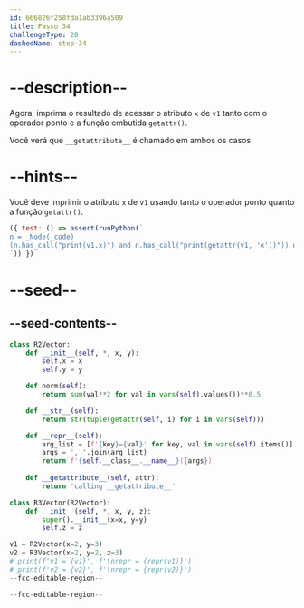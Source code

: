 ```yaml
---
id: 666826f258fda1ab3396a509
title: Passo 34
challengeType: 20
dashedName: step-34
---
```


# --description--

Agora, imprima o resultado de acessar o atributo `x` de `v1` tanto com o operador ponto e a função embutida `getattr()`.

Você verá que `__getattribute__` é chamado em ambos os casos.

# --hints--

Você deve imprimir o atributo `x` de `v1` usando tanto o operador ponto quanto a função `getattr()`.

```js
({ test: () => assert(runPython(`
n = _Node(_code)
(n.has_call("print(v1.x)") and n.has_call("print(getattr(v1, 'x'))")) or n.has_call("print(v1.x, getattr(v1, 'x'))") or n.has_call("print(getattr(v1, 'x'), v1.x)")
`)) })
```

# --seed--

## --seed-contents--

```py
class R2Vector:
    def __init__(self, *, x, y):
        self.x = x
        self.y = y

    def norm(self):
        return sum(val**2 for val in vars(self).values())**0.5

    def __str__(self):
        return str(tuple(getattr(self, i) for i in vars(self)))

    def __repr__(self):
        arg_list = [f'{key}={val}' for key, val in vars(self).items()]
        args = ', '.join(arg_list)
        return f'{self.__class__.__name__}({args})'
    
    def __getattribute__(self, attr):                
        return 'calling __getattribute__'

class R3Vector(R2Vector):
    def __init__(self, *, x, y, z):
        super().__init__(x=x, y=y)
        self.z = z

v1 = R2Vector(x=2, y=3)
v2 = R3Vector(x=2, y=2, z=3)
# print(f'v1 = {v1}', f'\nrepr = {repr(v1)}')
# print(f'v2 = {v2}', f'\nrepr = {repr(v2)}')
--fcc-editable-region--

--fcc-editable-region--
```
